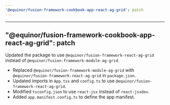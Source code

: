 ```yaml
---
'@equinor/fusion-framework-cookbook-app-react-ag-grid': patch
---
```


---

## "@equinor/fusion-framework-cookbook-app-react-ag-grid": patch

Updated the package to use `@equinor/fusion-framework-react-ag-grid` instead of `@equinor/fusion-framework-module-ag-grid`.

- Replaced `@equinor/fusion-framework-module-ag-grid` with `@equinor/fusion-framework-react-ag-grid` in `package.json`.
- Updated imports in `App.tsx` and `config.ts` to use `@equinor/fusion-framework-react-ag-grid`.
- Modified `tsconfig.json` to use `react-jsx` instead of `react-jsxdev`.
- Added `app.manifest.config.ts` to define the app manifest.

